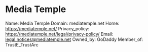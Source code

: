 
# Media Temple

Name: Media Temple
Domain: mediatemple.net
Home: https://mediatemple.net/
Privacy_policy: https://mediatemple.net/legal/privacy-policy/
Email: legal.notices@mediatemple.net
Owned_by: GoDaddy
Member_of: TrustE_TrustArc
